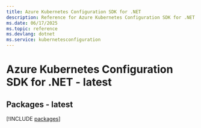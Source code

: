 ```yaml
---
title: Azure Kubernetes Configuration SDK for .NET
description: Reference for Azure Kubernetes Configuration SDK for .NET
ms.date: 06/17/2025
ms.topic: reference
ms.devlang: dotnet
ms.service: kubernetesconfiguration
---
```

# Azure Kubernetes Configuration SDK for .NET - latest
## Packages - latest
[!INCLUDE [packages](kubernetes-configuration-index.md)]